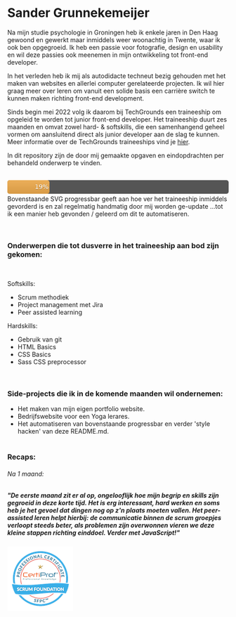 
# Sander Grunnekemeijer

Na mijn studie psychologie in Groningen heb ik enkele jaren in Den Haag gewoond en gewerkt maar inmiddels weer woonachtig in Twente, waar ik ook ben opgegroeid. Ik heb een passie voor fotografie, design en usability en wil deze passies ook meenemen in mijn ontwikkeling tot front-end developer.

In het verleden heb ik mij als autodidacte techneut bezig gehouden met het maken van websites en allerlei computer gerelateerde projecten. Ik wil hier graag meer over leren om vanuit een solide basis een carrière switch te kunnen maken richting front-end development.    

Sinds begin mei 2022 volg ik daarom bij TechGrounds een traineeship om opgeleid te worden tot junior front-end developer. Het traineeship duurt zes maanden en omvat zowel hard- & softskills, die een samenhangend geheel vormen om aansluitend direct als junior developer aan de slag te kunnen. Meer informatie over de TechGrounds traineeships vind je [hier](https://techgrounds.nl).  


In dit repository zijn de door mij gemaakte opgaven en eindopdrachten per behandeld onderwerp te vinden.  
&nbsp;   

![](./readme/progress_bar.svg)  
Bovenstaande SVG progressbar geeft aan hoe ver het traineeship inmiddels gevorderd is en zal regelmatig handmatig door mij worden ge-update   ...tot ik een manier heb gevonden / geleerd om dit te automatiseren.

 &nbsp; 
### Onderwerpen die tot dusverre in het traineeship aan bod zijn gekomen:  
 &nbsp; 

Softskills:
- Scrum methodiek
- Project management met Jira
- Peer assisted learning


Hardskills:
 - Gebruik van git
 - HTML Basics
 - CSS Basics
 - Sass CSS preprocessor


 






 &nbsp; 
### Side-projects die ik in de komende maanden wil ondernemen:

- Het maken van mijn eigen portfolio website. 
- Bedrijfswebsite voor een Yoga lerares.
- Het automatiseren van bovenstaande progressbar en verder 'style hacken' van deze README.md. 
&nbsp;   
&nbsp;   

### Recaps:  
###### Na 1 maand:  
##### _"De eerste maand zit er al op, ongelooflijk hoe mijn begrip en skills zijn gegroeid in deze korte tijd. Het is erg interessant, hard werken en soms heb je het gevoel dat dingen nog op z'n plaats moeten vallen. Het peer-assisted leren helpt hierbij: de communicatie binnen de scrum groepjes verloopt steeds beter, als problemen zijn overwonnen vieren we deze kleine stappen richting einddoel. Verder met JavaScript!"_ 

















![](./readme/scrum_cert.png) 






